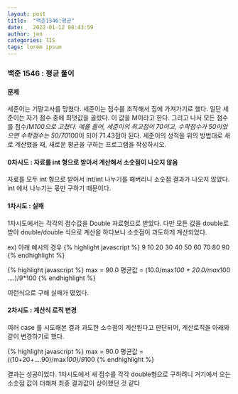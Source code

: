 ```yaml
---
layout: post
title:  "백준1546:평균"
date:   2022-01-12 08:43:59
author: jen
categories: TIS
tags: lorem ipsum
---
```


### 백준 1546 : 평균 풀이


#### 문제
세준이는 기말고사를 망쳤다. 세준이는 점수를 조작해서 집에 가져가기로 했다. 일단 세준이는 자기 점수 중에 최댓값을 골랐다. 이 값을 M이라고 한다. 그리고 나서 모든 점수를 점수/M*100으로 고쳤다.
예를 들어, 세준이의 최고점이 70이고, 수학점수가 50이었으면 수학점수는 50/70*100이 되어 71.43점이 된다.
세준이의 성적을 위의 방법대로 새로 계산했을 때, 새로운 평균을 구하는 프로그램을 작성하시오.


#### 0차시도 : 자료를 int 형으로 받아서 계산해서 소숫점이 나오지 않음
자료를 모두 int 형으로 받아서 int/int 나누기를 해버리니 소숫점 결과가 나오지 않았다.
int 에서 나누기는 몫만 구하기 때문이다.


#### 1차시도 : 실패
1차시도에서는 각각의 점수값을 Double 자료형으로 받았다.
다만 모든 값을 double로 받아 double/double 식으로 계산을 하다보니 소숫점이 과도하게 계산되었다.

ex) 아래 예시의 경우
{% highlight javascript %}
9
10 20 30 40 50 60 70 80 90
{% endhighlight %}

{% highlight javascript %}
max = 90.0
평균값 = (10.0/max*100 + 20.0/max*100 ....)/9*100
{% endhighlight %}

이런식으로 구해 실패가 떴었다.

#### 2차시도 : 계산식 로직 변경
여러 case 를 시도해본 결과 과도한 소수점이 계산된다고 판단되어, 계산로직을 아래와 같이 변경하기로 했다.

{% highlight javascript %}
max = 90.0
평균값 = ((10+20+....90)/max*100)/9*100
{% endhighlight %}

결과는 성공이었다. 1차시도에서 새 점수를 각각 double형으로 구하려니 거기에서 오는 소숫점 값이 더해져 최종 결과값이 상이했던 것 같다
